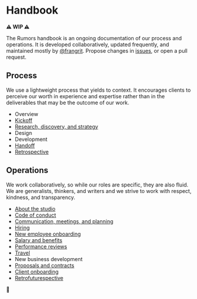 # Handbook

**⚠️ WIP ⚠️**

The Rumors handbook is an ongoing documentation of our process and operations. It is developed collaboratively, updated frequently, and maintained mostly by [@frangrit](https://github.com/frangrit). Propose changes in [issues](https://github.com/rumors/handbook/issues), or open a pull request.

## Process

We use a lightweight process that yields to context. It encourages clients to perceive our worth in experience and expertise rather than in the deliverables that may be the outcome of our work.

- Overview
- [Kickoff](process/kickoff.md)
- [Research, discovery, and strategy](process/research-discovery-strategy.md)
- Design
- Development
- [Handoff](process/handoff.md)
- [Retrospective](process/retrospective.md)

## Operations

We work collaboratively, so while our roles are specific, they are also fluid. We are generalists, thinkers, and writers and we strive to work with respect, kindness, and transparency.

- [About the studio](operations/studio.md)
- [Code of conduct](operations/code-of-conduct.md)
- [Communication, meetings, and planning](operations/communication.md)
- [Hiring](operations/hiring.md)
- [New employee onboarding](operations/new-employees.md)
- [Salary and benefits](operations/benefits.md)
- [Performance reviews](operations/performance-reviews.md)
- [Travel](operations/travel.md)
- New business development
- [Proposals and contracts](operations/proposals-contracts.md)
- [Client onboarding](operations/client-onboarding.md)
- [Retrofuturespective](operations/retrofuturespective.md)


🎵 
